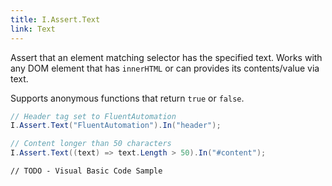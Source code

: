 ```yaml
---
title: I.Assert.Text
link: Text
---
```

Assert that an element matching selector has the specified text. Works with any DOM element that has `innerHTML` or can provides its contents/value via text.

Supports anonymous functions that return `true` or `false`.

```csharp
// Header tag set to FluentAutomation
I.Assert.Text("FluentAutomation").In("header");

// Content longer than 50 characters
I.Assert.Text((text) => text.Length > 50).In("#content");
```
```vbnet
// TODO - Visual Basic Code Sample
```